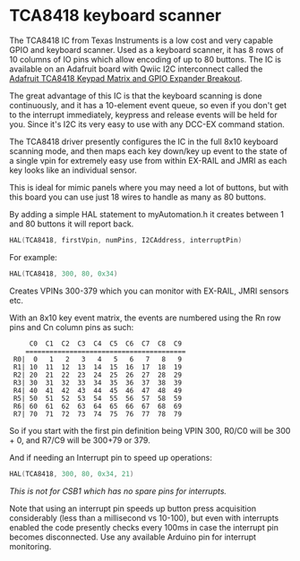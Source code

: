 # TCA8418 keyboard scanner

The TCA8418 IC from Texas Instruments is a low cost and very capable GPIO and keyboard scanner. Used as a keyboard scanner, it has 8 rows of 10 columns of IO pins which allow encoding of up to 80 buttons. The IC is available on an Adafruit board with Qwiic I2C interconnect called the [Adafruit TCA8418 Keypad Matrix and GPIO Expander Breakout](https://www.adafruit.com/product/4918).

The great advantage of this IC is that the keyboard scanning is done continuously, and it has a 10-element event queue, so even if you don't get to the interrupt immediately, keypress and release events will be held for you. Since it's I2C its very easy to use with any DCC-EX command station.

The TCA8418 driver presently configures the IC in the full 8x10 keyboard scanning mode, and then maps each key down/key up event to the state of a single vpin for extremely easy use from within EX-RAIL and JMRI as each key looks like an individual sensor.

This is ideal for mimic panels where you may need a lot of buttons, but with this board you can use just 18 wires to handle as many as 80 buttons.

By adding a simple HAL statement to myAutomation.h it creates between 1 and 80 buttons it will report back.

```cpp
HAL(TCA8418, firstVpin, numPins, I2CAddress, interruptPin)
```

For example:

```cpp
HAL(TCA8418, 300, 80, 0x34)
```

Creates VPINs 300-379 which you can monitor with EX-RAIL, JMRI sensors etc.

With an 8x10 key event matrix, the events are numbered using the Rn row pins and Cn column pins as such:

```console
     C0  C1  C2  C3  C4  C5  C6  C7  C8  C9
    ========================================
 R0|  0   1   2   3   4   5   6   7   8   9
 R1| 10  11  12  13  14  15  16  17  18  19
 R2| 20  21  22  23  24  25  26  27  28  29
 R3| 30  31  32  33  34  35  36  37  38  39
 R4| 40  41  42  43  44  45  46  47  48  49
 R5| 50  51  52  53  54  55  56  57  58  59
 R6| 60  61  62  63  64  65  66  67  68  69
 R7| 70  71  72  73  74  75  76  77  78  79
```

So if you start with the first pin definition being VPIN 300, R0/C0 will be 300 + 0, and R7/C9 will be 300+79 or 379.

And if needing an Interrupt pin to speed up operations:

```cpp
HAL(TCA8418, 300, 80, 0x34, 21)
```

*This is not for CSB1 which has no spare pins for interrupts.*

Note that using an interrupt pin speeds up button press acquisition considerably (less than a millisecond vs 10-100), but even with interrupts enabled the code presently checks every 100ms in case the interrupt pin becomes disconnected. Use any available Arduino pin for interrupt monitoring.
